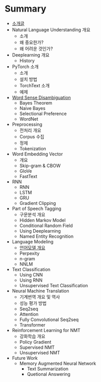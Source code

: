 # Summary

* [소개글](README.md)
* Natural Language Understanding 개요
  * 소개
  * 왜 중요한가?
  * 왜 어려운 것인가?
* Deeplearning 개요
  * History
* PyTorch 소개
  * 소개
  * 설치 방법
  * TorchText 소개
  * 예제
* [Word Sense Disambiguation](word-sense-disambiguation.md)
  * Bayes Theorem
  * Naive Bayes
  * Selectional Preference
  * WordNet
* Preprocessing
  * 전처리 개요
  * Corpus 수집
  * 정제
  * Tokenization
* Word Embedding Vector
  * 개요
  * Skip-gram & CBOW
  * GloVe
  * FastText
* RNN
  * RNN
  * LSTM
  * GRU
  * Gradient Clipping
* Part of Speech Tagging
  * 구문분석 개요
  * Hidden Markov Model
  * Conditional Random Field
  * Using Deeplearning
  * Named Entity Recognition
* Language Modeling
  * [언어모델 개요](c5b8-c5b4-baa8-b378-ac1c-c694.md)
  * Perpexity
  * n-gram
  * NNLM
* Text Classification
  * Using CNN
  * Using RNN
  * Unsupervised Text Classification
* Neural Machine Translation
  * 기계번역 개요 및 역사
  * 성능 평가 방법
  * Seq2seq
  * Attention
  * Fully Convolutional Seq2seq
  * Transformer
* Reinforcement Learning for NMT
  * 강화학습 개요
  * Policy Gradient
  * Supervised NMT
  * Unsupervised NMT
* Future Work
  * Memory Augmented Neural Network
    * Text Summarization
    * Quetional Answering

